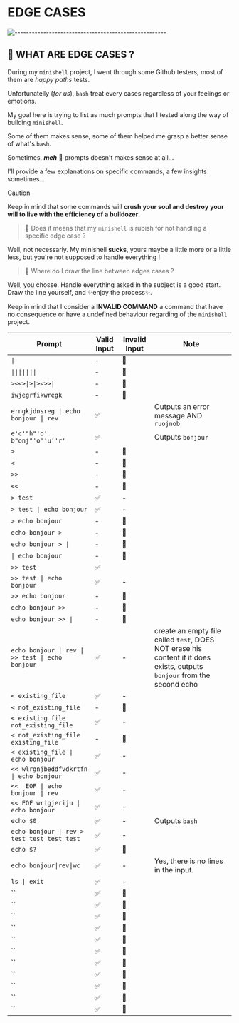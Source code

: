 # EDGE CASES

![-----------------------------------------------------](https://raw.githubusercontent.com/andreasbm/readme/master/assets/lines/rainbow.png)

## 🚀 WHAT ARE EDGE CASES ?

During my `minishell` project, I went through some Github testers, most of them are *happy paths* tests.

Unfortunatelly (*for us*), `bash` treat every cases regardless of your feelings or emotions.

My goal here is trying to list as much prompts that I tested along the way of building `minishell`.

Some of them makes sense, some of them helped me grasp a better sense of what's `bash`.

Sometimes, ***meh*** 🤷 prompts doesn't makes sense at all...


I'll provide a few explanations on specific commands, a few insights sometimes...

> [!CAUTION]
> Keep in mind that some commands will **crush your soul and destroy your will to live with the efficiency of a bulldozer**.



> 🤔 Does it means that my `minishell` is rubish for not handling a specific edge case ?

Well, not necessarly. My minishell **sucks**, yours maybe a little more or a little less, but you're not supposed to handle everything !

> 🤔 Where do I draw the line between edges cases ?

Well, you chosse. Handle everything asked in the subject is a good start. Draw the line yourself, and ✨enjoy the process✨.

Keep in mind that I consider a **INVALID COMMAND** a command that have no consequence or have a undefined behaviour regarding of the `minishell` project.

| Prompt | Valid Input | Invalid Input | Note |
|--------|---------------|-----------------|--------|
|   `\|`   |  - | 🚫  |     |
|   ```\|\|\|\|\|\|\|```  |  - | 🚫  |     |
|   `><<>\|>\|><>>\|`   |  - | 🚫  |     |
|   `iwjegrfikwregk`   |  - | 🚫  |     |
|   `erngkjdnsreg \| echo bonjour \| rev`   |  ✅ |   |  Outputs an error message AND `ruojnob`   |
|   `e'c'"h"'o' b"onj"'o''u''r'`   |  ✅ |   |  Outputs `bonjour`   |
|   `>`   | -  | 🚫  |     |
|   `<`   |  - | 🚫  |     |
|   `>>`   | -  | 🚫  |     |
|   `<<`   |  - | 🚫  |     |
|   `> test`   |  ✅ | -  |     |
|   `> test \| echo bonjour`   |  ✅ | -  |     |
|   `> echo bonjour`   | -  | 🚫  |     |
|   `echo bonjour >`   |  - | 🚫  |     |
|   `echo bonjour > \| `   |  - | 🚫  |     |
|   `\| echo bonjour`   |  - | 🚫  |     |
|   `>> test`   |  ✅ |   |     |
|   `>> test \| echo bonjour`   |  ✅ | -  |     |
|   `>> echo bonjour`   |  - | 🚫  |     |
|   `echo bonjour >> `   |  - | 🚫  |     |
|   `echo bonjour >> \|`   |  - | 🚫  |     |
|   `echo bonjour \| rev \| >> test \| echo bonjour`   |  ✅ | -  |  create an empty file called `test`, DOES NOT erase his content if it does exists, outputs `bonjour` from the second echo   |
|   `< existing_file`   |  ✅ | -  |   |
|   `< not_existing_file`   |  - | 🚫  |     |
|   `< existing_file not_existing_file`   |  ✅ | -  |     |
|   `< not_existing_file existing_file`   |  - | 🚫  |     |
|   `< existing_file \| echo bonjour`   |  ✅ | -  |     |
|   `<< wlrgnjbeddfvdkrtfn \| echo bonjour`   |  ✅ | -  |    |
|   `<<  EOF \| echo bonjour \| rev`   |  ✅ | -  |     |
|   `<< EOF wrigjeriju \| echo bonjour`   |  ✅ | -  |     |
|   `echo $0`   |  ✅ | -  |  Outputs `bash`   |
|   `echo bonjour \| rev > test test test test`   |  ✅ | -  |     |
|   `echo $?`   |  ✅ | 🚫  |     |
|   `echo bonjour\|rev\|wc`   |  ✅ | -  |  Yes, there is no lines in the input.  |
|   `ls \| exit`   |  ✅ | -  |     |
|   ``   |  ✅ | 🚫  |     |
|   ``   |  ✅ | 🚫  |     |
|   ``   |  ✅ | 🚫  |     |
|   ``   |  ✅ | 🚫  |     |
|   ``   |  ✅ | 🚫  |     |
|   ``   |  ✅ | 🚫  |     |
|   ``   |  ✅ | 🚫  |     |
|   ``   |  ✅ | 🚫  |     |
|   ``   |  ✅ | 🚫  |     |
|   ``   |  ✅ | 🚫  |     |
|   ``   |  ✅ | 🚫  |     |



